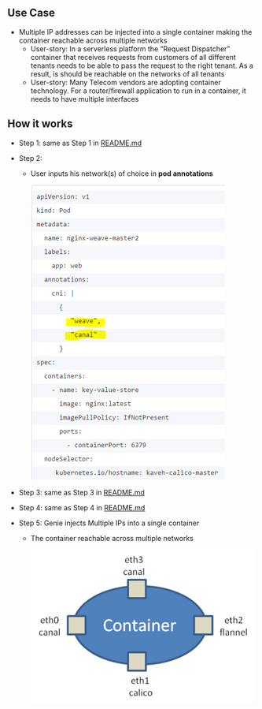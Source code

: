 
## Use Case

* Multiple IP addresses can be injected into a single container making the container reachable across multiple networks
   * User-story: In a serverless platform the “Request Dispatcher” container that receives requests from customers of all different tenants needs to be able to pass the request to the right tenant. As a result, is should be reachable on the networks of all tenants
   * User-story: Many Telecom vendors are adopting container technology. For a router/firewall application to run in a container, it needs to have multiple interfaces
   
## How it works

* Step 1: same as Step 1 in [README.md](README.md) 
  
* Step 2:
  * User inputs his network(s) of choice in **pod annotations**
  
    ![image](multiple-ips-how-step2.png)

* Step 3: same as Step 3 in [README.md](README.md)

* Step 4: same as Step 4 in [README.md](README.md)

* Step 5: Genie injects Multiple IPs into a single container
  * The container reachable across multiple networks

    ![image](multi-interface.png)
